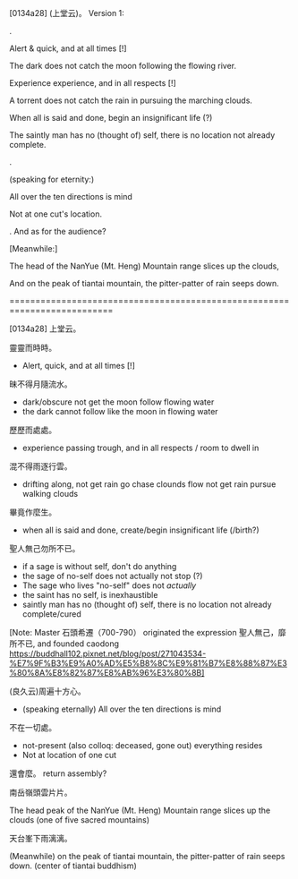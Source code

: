 [0134a28] (上堂云)。
Version 1:

.


Alert & quick, and at all times [!] 

The dark does not catch the moon following the flowing river.

Experience experience, and in all respects [!]

A torrent does not catch the rain in pursuing the marching clouds.

When all is said and done, begin an insignificant life (?)

The saintly man has no (thought of) self, there is no location not already complete.

.


(speaking for eternity:) 

All over the ten directions is mind

Not at one cut's location.


. And as for the audience?


[Meanwhile:]

The head of the NanYue (Mt. Heng) Mountain range slices up the clouds,

And on the peak of tiantai mountain, the pitter-patter of rain seeps down.



==========================================================================

[0134a28] 上堂云。

靈靈而時時。
 - Alert, quick, and at all times [!]

昧不得月隨流水。
 - dark/obscure not get the moon follow flowing water
 - the dark cannot follow like the moon in flowing water 


歷歷而處處。
 - experience passing trough, and in all respects / room to dwell in

混不得雨逐行雲。
  - drifting along, not get rain go chase clounds 
  flow not get rain pursue walking clouds

畢竟作麼生。
 - when all is said and done, create/begin insignificant life (/birth?)

聖人無己勿所不已。
 - if a sage is without self, don't do anything
 - the sage of no-self does not actually not stop (?)
 - The sage who lives "no-self" does not *actually* 
 - the saint has no self, is inexhaustible
 - saintly man has no (thought of) self, there is no location not already complete/cured

[Note: Master 石頭希遷（700-790） originated the expression 聖人無己，靡所不已, and founded caodong 
https://buddhall102.pixnet.net/blog/post/271043534-%E7%9F%B3%E9%A0%AD%E5%B8%8C%E9%81%B7%E8%88%87%E3%80%8A%E8%82%87%E8%AB%96%E3%80%8B]

(良久云)周遍十方心。
 - (speaking eternally) All over the ten directions is mind

不在一切處。
 - not-present (also colloq: deceased, gone out) everything resides 
 - Not at location of one cut

還會麼。
return assembly?

南岳嶺頭雲片片。

The head peak of the NanYue (Mt. Heng) Mountain range slices up the clouds (one of five sacred mountains)

天台峯下雨漓漓。

(Meanwhile) on the peak of tiantai mountain, the pitter-patter of rain seeps down. (center of tiantai buddhism)
